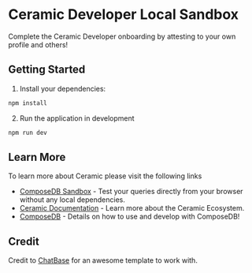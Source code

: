 # Ceramic Developer Local Sandbox

Complete the Ceramic Developer onboarding by attesting to your own profile and others!

## Getting Started

1. Install your dependencies:

```bash
npm install
```

2. Run the application in development

```bash
npm run dev
```

## Learn More

To learn more about Ceramic please visit the following links

- [ComposeDB Sandbox](https://developers.ceramic.network/sandbox) - Test your queries directly from your browser without any local dependencies.
- [Ceramic Documentation](https://developers.ceramic.network/) - Learn more about the Ceramic Ecosystem.
- [ComposeDB](https://developers.ceramic.network/docs/composedb/getting-started) - Details on how to use and develop with ComposeDB!

## Credit

Credit to [ChatBase](https://github.com/notrab/chatbase) for an awesome template to work with.


